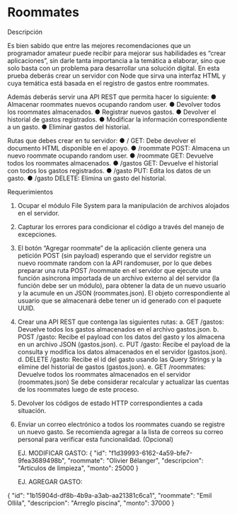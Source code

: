 # Roommates

Descripción

Es bien sabido que entre las mejores recomendaciones que un programador amateur puede
recibir para mejorar sus habilidades es “crear aplicaciones”, sin darle tanta importancia a la
temática a elaborar, sino que solo basta con un problema para desarrollar una solución digital.
En esta prueba deberás crear un servidor con Node que sirva una interfaz HTML y cuya temática está basada en el registro de gastos entre roommates.

Además deberás servir una API REST que permita hacer lo siguiente:
● Almacenar roommates nuevos ocupando random user.
● Devolver todos los roommates almacenados.
● Registrar nuevos gastos.
● Devolver el historial de gastos registrados.
● Modificar la información correspondiente a un gasto.
● Eliminar gastos del historial.

Rutas que debes crear en tu servidor:
● / GET: Debe devolver el documento HTML disponible en el apoyo.
● /roommate POST: Almacena un nuevo roommate ocupando random user.
● /roommate GET: Devuelve todos los roommates almacenados.
● /gastos GET: Devuelve el historial con todos los gastos registrados.
● /gasto PUT: Edita los datos de un gasto.
● /gasto DELETE: Elimina un gasto del historial.

Requerimientos

1. Ocupar el módulo File System para la manipulación de archivos alojados en el
   servidor.

2. Capturar los errores para condicionar el código a través del manejo de excepciones.

3. El botón “Agregar roommate” de la aplicación cliente genera una petición POST (sin
   payload) esperando que el servidor registre un nuevo roommate random con la API
   randomuser, por lo que debes preparar una ruta POST /roommate en el servidor que
   ejecute una función asíncrona importada de un archivo externo al del servidor (la
   función debe ser un módulo), para obtener la data de un nuevo usuario y la acumule
   en un JSON (roommates.json).
   El objeto correspondiente al usuario que se almacenará debe tener un id generado con
   el paquete UUID.

4. Crear una API REST que contenga las siguientes rutas:
   a. GET /gastos: Devuelve todos los gastos almacenados en el archivo
   gastos.json.
   b. POST /gasto: Recibe el payload con los datos del gasto y los almacena en un
   archivo JSON (gastos.json).
   c. PUT /gasto: Recibe el payload de la consulta y modifica los datos
   almacenados en el servidor (gastos.json).
   d. DELETE /gasto: Recibe el id del gasto usando las Query Strings y la elimine del
   historial de gastos (gastos.json).
   e. GET /roommates: Devuelve todos los roommates almacenados en el servidor
   (roommates.json)
   Se debe considerar recalcular y actualizar las cuentas de los roommates luego de este
   proceso.

5. Devolver los códigos de estado HTTP correspondientes a cada situación.

6. Enviar un correo electrónico a todos los roommates cuando se registre un nuevo
   gasto. Se recomienda agregar a la lista de correos su correo personal para verificar
   esta funcionalidad.
   (Opcional)


    EJ. MODIFICAR GASTO:
{
"id": "f1d39993-6162-4a59-bfe7-9fea3689498b",
"roommate": "Olivier Bélanger",
"descripcion": "Articulos de limpieza",
"monto": 25000
}

    EJ. AGREGAR GASTO:

{
"id": "1b15904d-df8b-4b9a-a3ab-aa21381c6ca1",
"roommate": "Emil Ollila",
"descripcion": "Arreglo piscina",
"monto": 37000
}
